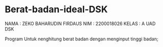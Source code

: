 # Berat-badan-ideal-DSK
NAMA  : ZEKO BAHARUDIN FIRDAUS
NIM   : 2200018026
KELAS : A
UAD DSK

Program Untuk nenghitung berat badan dengan menginput tinggi badan;
